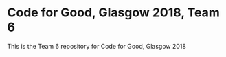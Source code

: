 # Code for Good, Glasgow 2018, Team 6
This is the Team 6 repository for Code for Good, Glasgow 2018
